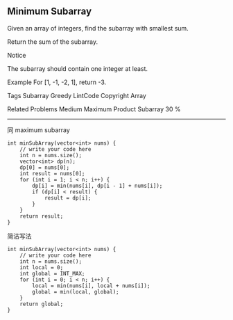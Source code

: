 ## Minimum Subarray ##

Given an array of integers, find the subarray with smallest sum.

Return the sum of the subarray.

 Notice

The subarray should contain one integer at least.

Example
For [1, -1, -2, 1], return -3.

Tags 
Subarray Greedy LintCode Copyright Array

Related Problems 
Medium Maximum Product Subarray 30 %

----------
同 maximum subarray

	int minSubArray(vector<int> nums) {
	    // write your code here
	    int n = nums.size();
	    vector<int> dp(n);
	    dp[0] = nums[0];
	    int result = nums[0];
	    for (int i = 1; i < n; i++) {
	        dp[i] = min(nums[i], dp[i - 1] + nums[i]);
	        if (dp[i] < result) {
	            result = dp[i];
	        }
	    }
	    return result;
	}

简洁写法

	int minSubArray(vector<int> nums) {
	    // write your code here
	    int n = nums.size();
	    int local = 0;
	    int global = INT_MAX;
	    for (int i = 0; i < n; i++) {
	        local = min(nums[i], local + nums[i]);
	        global = min(local, global);
	    }
	    return global;
	}